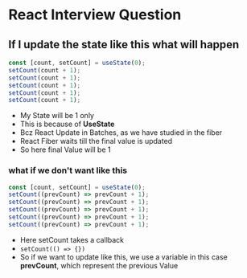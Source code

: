 # React Interview Question

## If I update the state like this what will happen

```javascript
const [count, setCount] = useState(0);
setCount(count + 1);
setCount(count + 1);
setCount(count + 1);
setCount(count + 1);
setCount(count + 1);
```

- My State will be 1 only
- This is because of **UseState**
- Bcz React Update in Batches, as we have studied in the fiber
- React Fiber waits till the final value is updated
- So here final Value will be 1

### what if we don't want like this

```javascript
const [count, setCount] = useState(0);
setCount((prevCount) => prevCount + 1);
setCount((prevCount) => prevCount + 1);
setCount((prevCount) => prevCount + 1);
setCount((prevCount) => prevCount + 1);
setCount((prevCount) => prevCount + 1);
```

- Here setCount takes a callback
- `setCount(() => {})`
- So if we want to update like this, we use a variable in this case **prevCount**, which represent the previous Value
